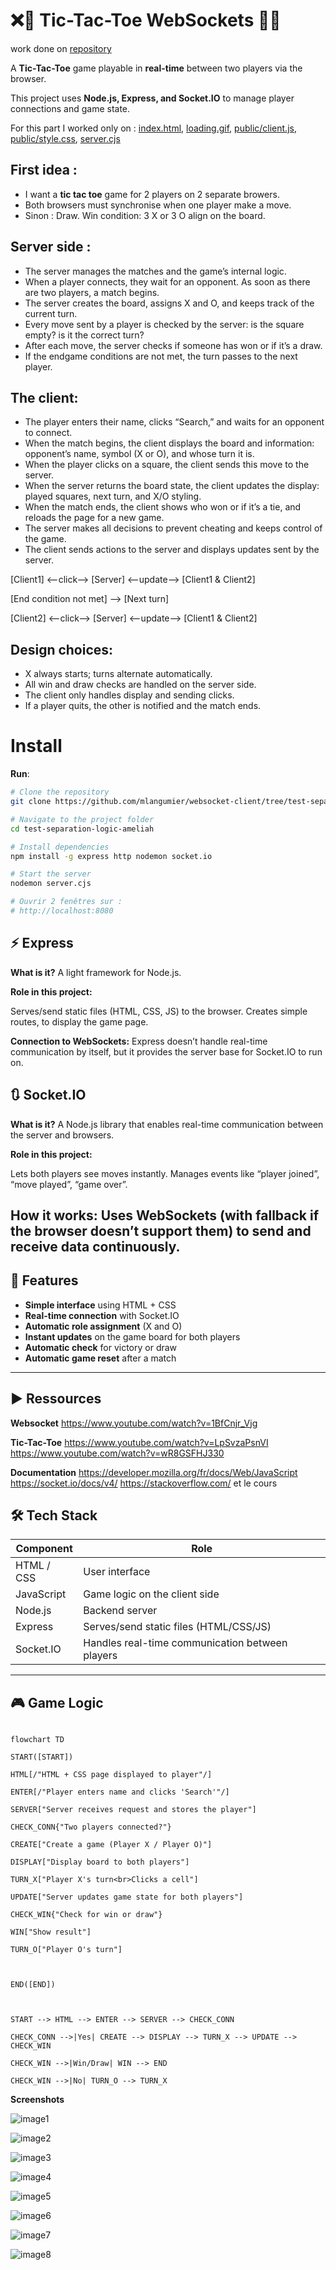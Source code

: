 
# ❌🔵 Tic-Tac-Toe WebSockets 🔵❌
  work done on [repository](https://github.com/mlangumier/websocket-client/tree/Rendu-JS-Ameliah)

A **Tic-Tac-Toe** game playable in **real-time** between two players via the browser.

This project uses **Node.js, Express, and Socket.IO** to manage player connections and game state.

For this part I worked only on : [index.html](index.html), [loading.gif](loading.gif), [public/client.js](public/client.js), [public/style.css](public/style.css), [server.cjs](server.cjs)

## First idea :

- I want a **tic tac toe** game for 2 players on 2 separate browers.
- Both browsers must synchronise when one player make a move.
- Sinon : Draw. Win condition: 3 X or 3 O align on the board.

## Server side :
- The server manages the matches and the game’s internal logic.
- When a player connects, they wait for an opponent. As soon as there are two players, a match begins.
- The server creates the board, assigns X and O, and keeps track of the current turn.
- Every move sent by a player is checked by the server: is the square empty? is it the correct turn?
- After each move, the server checks if someone has won or if it’s a draw.
- If the endgame conditions are not met, the turn passes to the next player.

## The client:

- The player enters their name, clicks “Search,” and waits for an opponent to connect.
- When the match begins, the client displays the board and information: opponent’s name, symbol (X or O), and whose turn it is.
- When the player clicks on a square, the client sends this move to the server.
- When the server returns the board state, the client updates the display: played squares, next turn, and X/O styling.
- When the match ends, the client shows who won or if it’s a tie, and reloads the page for a new game.
- The server makes all decisions to prevent cheating and keeps control of the game.
- The client sends actions to the server and displays updates sent by the server.

[Client1] <--click--> [Server] <--update--> [Client1 & Client2]

[End condition not met] --> [Next turn]

[Client2] <--click--> [Server] <--update--> [Client1 & Client2]

## Design choices:

- X always starts; turns alternate automatically.
- All win and draw checks are handled on the server side.
- The client only handles display and sending clicks.
- If a player quits, the other is notified and the match ends.

# Install

**Run**:

```bash
# Clone the repository
git clone https://github.com/mlangumier/websocket-client/tree/test-separation-logic-ameliah

# Navigate to the project folder
cd test-separation-logic-ameliah

# Install dependencies
npm install -g express http nodemon socket.io 

# Start the server
nodemon server.cjs

# Ouvrir 2 fenêtres sur :
# http://localhost:8080
```

## ⚡ Express


**What is it?** A light framework for Node.js.

**Role in this project:**

Serves/send static files (HTML, CSS, JS) to the browser.
Creates simple routes, to display the game page.
  
**Connection to WebSockets:** Express doesn’t handle real-time communication by itself, but it provides the server base for Socket.IO to run on.

  
## 🔃 Socket.IO

  
**What is it?** A Node.js library that enables real-time communication between the server and browsers.

**Role in this project:**
  
Lets both players see moves instantly.
Manages events like “player joined”, “move played”, “game over”.
  
**How it works:** Uses WebSockets (with fallback if the browser doesn’t support them) to send and receive data continuously.
---


## 🔗 Features

-  **Simple  interface** using HTML + CSS
-  **Real-time connection** with Socket.IO
-  **Automatic role assignment** (X and O)
-  **Instant updates** on the game board for both players
-  **Automatic check** for victory or draw
-  **Automatic game reset** after a match
  
---

  
## ▶️ Ressources

**Websocket**
https://www.youtube.com/watch?v=1BfCnjr_Vjg

**Tic-Tac-Toe**
https://www.youtube.com/watch?v=LpSvzaPsnVI
https://www.youtube.com/watch?v=wR8GSFHJ330

**Documentation**
https://developer.mozilla.org/fr/docs/Web/JavaScript
https://socket.io/docs/v4/
https://stackoverflow.com/
et le cours


## 🛠️ Tech Stack

| Component       | Role                                           |
|-----------------|-----------------------------------------------|
| HTML / CSS      | User interface                                |
| JavaScript      | Game logic on the client side                 |
| Node.js         | Backend server                                |
| Express         | Serves/send static files (HTML/CSS/JS)            |
| Socket.IO       | Handles real-time communication between players |

---

  
## 🎮 Game Logic

```mermaid

flowchart TD

START([START])

HTML[/"HTML + CSS page displayed to player"/]

ENTER[/"Player enters name and clicks 'Search'"/]

SERVER["Server receives request and stores the player"]

CHECK_CONN{"Two players connected?"}

CREATE["Create a game (Player X / Player O)"]

DISPLAY["Display board to both players"]

TURN_X["Player X's turn<br>Clicks a cell"]

UPDATE["Server updates game state for both players"]

CHECK_WIN{"Check for win or draw"}

WIN["Show result"]

TURN_O["Player O's turn"]

  

END([END])

  

START --> HTML --> ENTER --> SERVER --> CHECK_CONN

CHECK_CONN -->|Yes| CREATE --> DISPLAY --> TURN_X --> UPDATE --> CHECK_WIN

CHECK_WIN -->|Win/Draw| WIN --> END

CHECK_WIN -->|No| TURN_O --> TURN_X
```

**Screenshots**

![image1](https://github.com/Ameliah-Louis/websocket-JS/blob/main/public/img/Interface1.png)

![image2](https://github.com/Ameliah-Louis/websocket-JS/blob/main/public/img/Interface2.png) 

![image3](https://github.com/Ameliah-Louis/websocket-JS/blob/main/public/img/Interface3.png)

![image4](https://github.com/Ameliah-Louis/websocket-JS/blob/main/public/img/Interface4.png)

![image5](https://github.com/Ameliah-Louis/websocket-JS/blob/main/public/img/Interface5.png)

![image6](https://github.com/Ameliah-Louis/websocket-JS/blob/main/public/img/Interface6.png) 

![image7](https://github.com/Ameliah-Louis/websocket-JS/blob/main/public/img/Interface7.png) 

![image8](https://github.com/Ameliah-Louis/websocket-JS/blob/main/public/img/Interface8.png) 